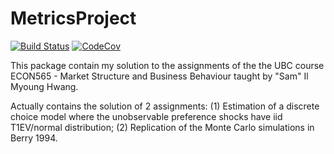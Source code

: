 # MetricsProject

[![Build Status](https://travis-ci.com/leopoldomig/MetricsProject.jl.svg?branch=master)](https://travis-ci.com/leopoldomig/MetricsProject.jl)
[![CodeCov](https://codecov.io/gh/leopoldomig/MetricsProject.jl/branch/master/graph/badge.svg)](https://codecov.io/gh/leopoldomig/MetricsProject.jl)

This package contain my solution to the assignments of the the UBC course ECON565 - Market Structure and Business Behaviour taught by "Sam" Il Myoung Hwang.

Actually contains the solution of 2 assignments: (1) Estimation of a discrete choice model where the unobservable preference shocks have iid T1EV/normal distribution; (2) Replication of the Monte Carlo simulations in Berry 1994.
